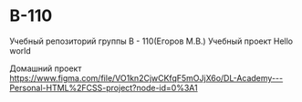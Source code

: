 # B-110
Учебный репозиторий группы B - 110(Егоров М.В.)
Учебный проект
Hello world

Домашний проект 
https://www.figma.com/file/VO1kn2CjwCKfqF5mOJjX6o/DL-Academy---Personal-HTML%2FCSS-project?node-id=0%3A1
